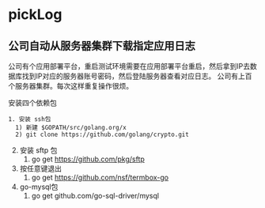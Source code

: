 # pickLog
## 公司自动从服务器集群下载指定应用日志
公司有个应用部署平台，重启测试环境需要在应用部署平台重启，然后拿到IP去数据库找到IP对应的服务器账号密码，然后登陆服务器查看对应日志。
公司有上百个服务器集群。每次这样重复操作很烦。

安装四个依赖包

	1. 安装 ssh包
      1) 新建 $GOPATH/src/golang.org/x
      2) git clone https://github.com/golang/crypto.git
  2. 安装 sftp 包
      1) go get https://github.com/pkg/sftp
  3. 按任意键退出
      1) go get https://github.com/nsf/termbox-go
  4. go-mysql包
      1) go get github.com/go-sql-driver/mysql
